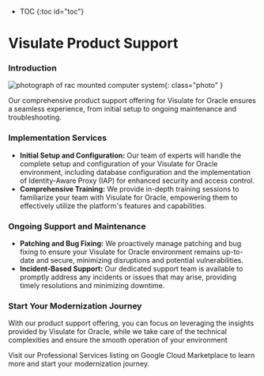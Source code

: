 * TOC
{:toc id="toc"}

# Visulate Product Support

### Introduction

![photograph of rac mounted computer system](/images/support.png){: class="photo" }

Our comprehensive product support offering for Visulate for Oracle ensures a seamless experience, from initial setup to ongoing maintenance and troubleshooting.

### Implementation Services

* **Initial Setup and Configuration:** Our team of experts will handle the complete setup and configuration of your Visulate for Oracle environment, including database configuration and the implementation of Identity-Aware Proxy (IAP) for enhanced security and access control.
* **Comprehensive Training:** We provide in-depth training sessions to familiarize your team with Visulate for Oracle, empowering them to effectively utilize the platform's features and capabilities.

### Ongoing Support and Maintenance

* **Patching and Bug Fixing:** We proactively manage patching and bug fixing to ensure your Visulate for Oracle environment remains up-to-date and secure, minimizing disruptions and potential vulnerabilities.
* **Incident-Based Support:** Our dedicated support team is available to promptly address any incidents or issues that may arise, providing timely resolutions and minimizing downtime.

### Start Your Modernization Journey

With our product support offering, you can focus on leveraging the insights provided by Visulate for Oracle, while we take care of the technical complexities and ensure the smooth operation of your environment

Visit our Professional Services listing on Google Cloud Marketplace to learn more and start your modernization journey.
